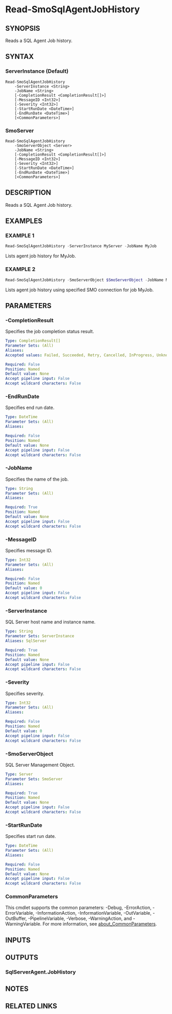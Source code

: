 ﻿---
external help file: SQLServerAgentTools-help.xml
Module Name: SQLServerAgentTools
online version:
schema: 2.0.0
---

# Read-SmoSqlAgentJobHistory

## SYNOPSIS
Reads a SQL Agent Job history.

## SYNTAX

### ServerInstance (Default)
```
Read-SmoSqlAgentJobHistory
	-ServerInstance <String>
	-JobName <String>
	[-CompletionResult <CompletionResult[]>]
	[-MessageID <Int32>]
	[-Severity <Int32>]
	[-StartRunDate <DateTime>]
	[-EndRunDate <DateTime>]
	[<CommonParameters>]
```

### SmoServer
```
Read-SmoSqlAgentJobHistory
	-SmoServerObject <Server>
	-JobName <String>
	[-CompletionResult <CompletionResult[]>]
	[-MessageID <Int32>]
	[-Severity <Int32>]
	[-StartRunDate <DateTime>]
	[-EndRunDate <DateTime>]
	[<CommonParameters>]
```

## DESCRIPTION
Reads a SQL Agent Job history.

## EXAMPLES

### EXAMPLE 1
```powershell
Read-SmoSqlAgentJobHistory -ServerInstance MyServer -JobName MyJob
```

Lists agent job history for MyJob.

### EXAMPLE 2
```powershell
Read-SmoSqlAgentJobHistory -SmoServerObject $SmoServerObject -JobName MyJob
```

Lists agent job history using specified SMO connection for job MyJob.

## PARAMETERS

### -CompletionResult
Specifies the job completion status result.

```yaml
Type: CompletionResult[]
Parameter Sets: (All)
Aliases:
Accepted values: Failed, Succeeded, Retry, Cancelled, InProgress, Unknown

Required: False
Position: Named
Default value: None
Accept pipeline input: False
Accept wildcard characters: False
```

### -EndRunDate
Specifies end run date.

```yaml
Type: DateTime
Parameter Sets: (All)
Aliases:

Required: False
Position: Named
Default value: None
Accept pipeline input: False
Accept wildcard characters: False
```

### -JobName
Specifies the name of the job.

```yaml
Type: String
Parameter Sets: (All)
Aliases:

Required: True
Position: Named
Default value: None
Accept pipeline input: False
Accept wildcard characters: False
```

### -MessageID
Specifies message ID.

```yaml
Type: Int32
Parameter Sets: (All)
Aliases:

Required: False
Position: Named
Default value: 0
Accept pipeline input: False
Accept wildcard characters: False
```

### -ServerInstance
SQL Server host name and instance name.

```yaml
Type: String
Parameter Sets: ServerInstance
Aliases: SqlServer

Required: True
Position: Named
Default value: None
Accept pipeline input: False
Accept wildcard characters: False
```

### -Severity
Specifies severity.

```yaml
Type: Int32
Parameter Sets: (All)
Aliases:

Required: False
Position: Named
Default value: 0
Accept pipeline input: False
Accept wildcard characters: False
```

### -SmoServerObject
SQL Server Management Object.

```yaml
Type: Server
Parameter Sets: SmoServer
Aliases:

Required: True
Position: Named
Default value: None
Accept pipeline input: False
Accept wildcard characters: False
```

### -StartRunDate
Specifies start run date.

```yaml
Type: DateTime
Parameter Sets: (All)
Aliases:

Required: False
Position: Named
Default value: None
Accept pipeline input: False
Accept wildcard characters: False
```

### CommonParameters
This cmdlet supports the common parameters: -Debug, -ErrorAction, -ErrorVariable, -InformationAction, -InformationVariable, -OutVariable, -OutBuffer, -PipelineVariable, -Verbose, -WarningAction, and -WarningVariable. For more information, see [about_CommonParameters](http://go.microsoft.com/fwlink/?LinkID=113216).

## INPUTS

## OUTPUTS

### SqlServerAgent.JobHistory

## NOTES

## RELATED LINKS
